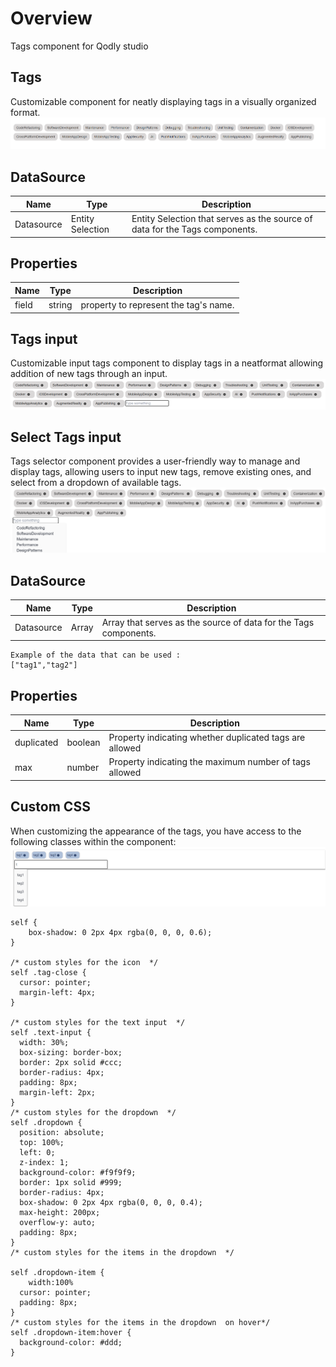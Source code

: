 # Overview

Tags component for Qodly studio

## Tags

Customizable component for neatly displaying tags in a visually organized format.
![tags](https://github.com/AyaBengherifa/Qodly_Tags/blob/main/public/tags.png)

## DataSource

| Name       | Type             | Description                                                                 |
| ---------- | ---------------- | --------------------------------------------------------------------------- |
| Datasource | Entity Selection | Entity Selection that serves as the source of data for the Tags components. |

## Properties

| Name  | Type   | Description                           |
| ----- | ------ | ------------------------------------- |
| field | string | property to represent the tag's name. |

## Tags input

Customizable input tags component to display tags in a neatformat allowing addition of new tags through an input.
![tags input](https://github.com/AyaBengherifa/Qodly_Tags/blob/main/public/tags-input.png)

## Select Tags input

Tags selector component provides a user-friendly way to manage and display tags, allowing users to input new tags, remove existing ones, and select from a dropdown of available tags.
![tags selector](https://github.com/AyaBengherifa/Qodly_Tags/blob/main/public/tag-selector.png)

## DataSource

| Name       | Type  | Description                                                      |
| ---------- | ----- | ---------------------------------------------------------------- |
| Datasource | Array | Array that serves as the source of data for the Tags components. |

```
Example of the data that can be used :
["tag1","tag2"]

```

## Properties

| Name       | Type    | Description                                             |
| ---------- | ------- | ------------------------------------------------------- |
| duplicated | boolean | Property indicating whether duplicated tags are allowed |
| max        | number  | Property indicating the maximum number of tags allowed  |

## Custom CSS

When customizing the appearance of the tags, you have access to the following classes within the component:
![tags selectorCss](https://github.com/AyaBengherifa/Qodly_Tags/blob/main/public/tag-selectorCss.png)

```
self {
	box-shadow: 0 2px 4px rgba(0, 0, 0, 0.6);
}

/* custom styles for the icon  */
self .tag-close {
  cursor: pointer;
  margin-left: 4px;
}

/* custom styles for the text input  */
self .text-input {
  width: 30%;
  box-sizing: border-box;
  border: 2px solid #ccc;
  border-radius: 4px;
  padding: 8px;
  margin-left: 2px;
}
/* custom styles for the dropdown  */
self .dropdown {
  position: absolute;
  top: 100%;
  left: 0;
  z-index: 1;
  background-color: #f9f9f9;
  border: 1px solid #999;
  border-radius: 4px;
  box-shadow: 0 2px 4px rgba(0, 0, 0, 0.4);
  max-height: 200px;
  overflow-y: auto;
  padding: 8px;
}
/* custom styles for the items in the dropdown  */

self .dropdown-item {
	width:100%
  cursor: pointer;
  padding: 8px;
}
/* custom styles for the items in the dropdown  on hover*/
self .dropdown-item:hover {
  background-color: #ddd;
}
```
